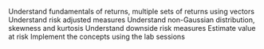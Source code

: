 Understand fundamentals of returns, multiple sets of returns using vectors
Understand risk adjusted measures
Understand non-Gaussian distribution, skewness and kurtosis
Understand downside risk measures
Estimate value at risk
Implement the concepts using the lab sessions

